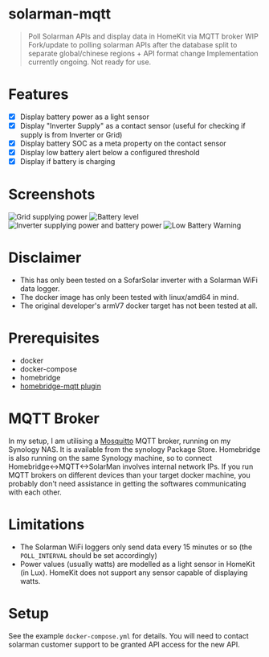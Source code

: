 # solarman-mqtt
> Poll Solarman APIs and display data in HomeKit via MQTT broker
> WIP Fork/update to polling solarman APIs after the database split to separate global/chinese regions + API format change
> Implementation currently ongoing. Not ready for use.


# Features
- [x] Display battery power as a light sensor
- [x] Display "Inverter Supply" as a contact sensor (useful for checking if supply is from Inverter or Grid)
- [x] Display battery SOC as a meta property on the contact sensor
- [x] Display low battery alert below a configured threshold
- [x] Display if battery is charging

# Screenshots
![Grid supplying power](./docs/images/1.PNG)
![Battery level](./docs/images/2.PNG)
![Inverter supplying power and battery power](./docs/images/3.PNG)
![Low Battery Warning](./docs/images/4.PNG)

# Disclaimer
- This has only been tested on a SofarSolar inverter with a Solarman WiFi data logger.
- The docker image has only been tested with linux/amd64 in mind.
- The original developer's armV7 docker target has not been tested at all.

# Prerequisites
- docker
- docker-compose
- homebridge
- [homebridge-mqtt plugin](https://github.com/cflurin/homebridge-mqtt)

# MQTT Broker
In my setup, I am utilising a [Mosquitto](https://github.com/eclipse/mosquitto) MQTT broker, running on my Synology NAS. It is available from the synology Package Store. Homebridge is also running on the same Synology machine, so to connect Homebridge<->MQTT<->SolarMan involves internal network IPs. If you run MQTT brokers on different devices than your target docker machine, you probably don't need assistance in getting the softwares communicating with each other.

# Limitations
- The Solarman WiFi loggers only send data every 15 minutes or so (the `POLL_INTERVAL` should be set accordingly)
- Power values (usually watts) are modelled as a light sensor in HomeKit (in Lux). HomeKit does not support any sensor capable of displaying watts.

# Setup
See the example `docker-compose.yml` for details. You will need to contact solarman customer support to be granted API access for the new API.
